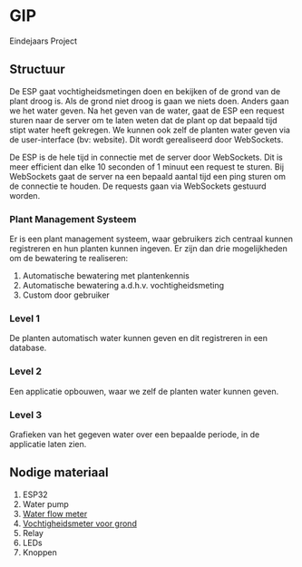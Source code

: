 # GIP

Eindejaars Project

## Structuur

De ESP gaat vochtigheidsmetingen doen en bekijken of de grond van de plant droog is.
Als de grond niet droog is gaan we niets doen.
Anders gaan we het water geven.
Na het geven van de water, gaat de ESP een request sturen naar de server om te laten weten dat de plant op dat bepaald tijd stipt water heeft gekregen.
We kunnen ook zelf de planten water geven via de user-interface (bv: website).
Dit wordt gerealiseerd door WebSockets.

De ESP is de hele tijd in connectie met de server door WebSockets. Dit is meer efficient dan elke 10 seconden of 1 minuut een request te sturen.
Bij WebSockets gaat de server na een bepaald aantal tijd een ping sturen om de connectie te houden.
De requests gaan via WebSockets gestuurd worden.

### Plant Management Systeem

Er is een plant management systeem, waar gebruikers zich centraal kunnen registreren en hun planten kunnen ingeven.
Er zijn dan drie mogelijkheden om de bewatering te realiseren:
1. Automatische bewatering met plantenkennis
1. Automatische bewatering a.d.h.v. vochtigheidsmeting
1. Custom door gebruiker

### Level 1

De planten automatisch water kunnen geven en dit registreren in een database.

### Level 2

Een applicatie opbouwen, waar we zelf de planten water kunnen geven.

### Level 3

Grafieken van het gegeven water over een bepaalde periode, in de applicatie laten zien.

## Nodige materiaal

1. ESP32
1. Water pump
1. [Water flow meter](https://www.otronic.nl/a-62712241/watersensors/water-flow-sensor/?gclid=EAIaIQobChMI0Kmt57iC-wIVFMd3Ch2C9wM4EAQYBCABEgLqLvD_BwE)
1. [Vochtigheidsmeter voor grond](https://www.digikey.be/nl/products/detail/dfrobot/SEN0114/6588525)
1. Relay
1. LEDs
1. Knoppen
